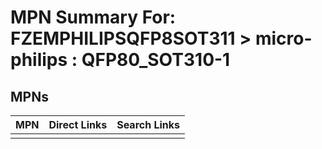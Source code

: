 



# MPN Summary For: FZEMPHILIPSQFP8SOT311 > micro-philips : QFP80_SOT310-1

## MPNs
  

|MPN|Direct Links|Search Links|
| :--- | :--- | :--- |
||||
